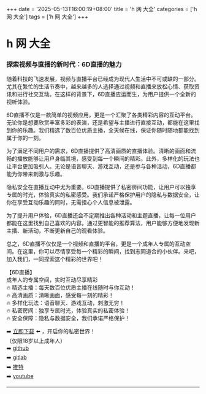 +++
date = '2025-05-13T16:00:19+08:00'
title = 'h 网 大全'
categories = ['h 网 大全']
tags = ['h 网 大全']
+++

# h 网 大全

### 探索视频与直播的新时代：6D直播的魅力

随着科技的飞速发展，视频与直播平台已经成为现代人生活中不可或缺的一部分。尤其在繁忙的生活节奏中，越来越多的人选择通过视频和直播来放松心情、获取资讯和进行社交互动。在这样的背景下，6D直播应运而生，为用户提供一个全新的视听体验。

6D直播不仅是一款简单的视频应用，更是一个汇聚了各类精彩内容的互动平台。无论你是想要欣赏丰富多彩的表演，还是希望与主播进行直接互动，都能在这里找到你的乐趣。我们精选了数百位优质主播，全天候在线，保证你随时随地都能找到属于你的一刻。

为了满足不同用户的需求，6D直播提供了高清画质的直播体验。清晰的画面和流畅的播放能够让用户身临其境，感受到每一个瞬间的精彩。此外，多样化的玩法也让平台更加吸引人。无论是语音聊天、游戏互动，还是参与各种活动，6D直播都能为你带来刺激与乐趣。

隐私安全在直播互动中尤为重要。6D直播提供了私密房间功能，让用户可以独享专属的时光，体验真实的私密感受。我们承诺严格保护用户的隐私与数据安全，让你在享受互动乐趣的同时，无需担心个人信息被泄露。

为了提升用户体验，6D直播还会不定期推出各种活动和主题直播，让每一位用户都能在这里找到自己喜欢的内容。通过更智能的推荐算法，用户能够方便地发现新主播、新活动，不断更新自己的观看体验。

总之，6D直播不仅仅是一个视频和直播的平台，更是一个成年人专属的互动空间。在这里，你可以尽情享受每一个精彩的瞬间，找到志同道合的小伙伴。来吧，加入我们，一同探索这个精彩的世界吧！

【6D直播】  
成年人的专属空间，实时互动尽享精彩  
🔥 精选主播：每天数百位优质主播在线随时与你互动！  
🔥 高清画质：清晰画面，感受每一刻的精彩！  
🔥 多样化玩法：语音聊天、游戏互动，刺激无穷！  
🔥 私密房间：独享专属时光，体验真实的私密体验！  
🔥 安全保障：隐私与数据安全，我们承诺严格保护！  

➡️ [立即下载](https://down123.s3.ap-east-1.amazonaws.com/index.html?channelCode=blog) ⬅️ ，开启你的私密世界！  
（仅限18岁以上成年人）  
➡️ [github](https://aldult-live.github.io/)  
➡️ [gitlab](https://seo-09598d.gitlab.io/)  
➡️ [推特](https://x.com/wegame33)  
➡️ [youtube](https://www.youtube.com/@6Dlive)  

---
